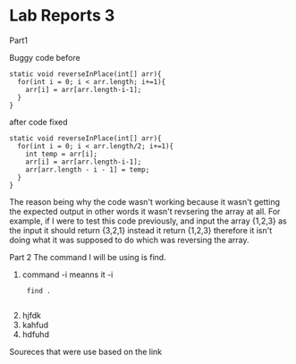 Lab Reports 3
===========
Part1

Buggy code before

~~~
static void reverseInPlace(int[] arr){
  for(int i = 0; i < arr.length; i+=1){
    arr[i] = arr[arr.length-i-1];
  }
}
~~~

after code fixed
~~~
static void reverseInPlace(int[] arr){
  for(int i = 0; i < arr.length/2; i+=1){
    int temp = arr[i];
    arr[i] = arr[arr.length-i-1];
    arr[arr.length - i - 1] = temp;
  }
}
~~~

The reason being why the code wasn't working because it wasn't getting the expected output in other words it wasn't revsering the array at all. For example, if I were to test this code previously, and input the array {1,2,3} as the input it should return {3,2,1} instead it return {1,2,3} therefore it isn't doing what it was supposed to do which was reversing the array.

Part 2
The command I will be using is find.

1. command -i meanns it -i
   ~~~
    find . 

   
   ~~~
3. hjfdk
4. kahfud
5. hdfuhd

Soureces that were use based on the link
